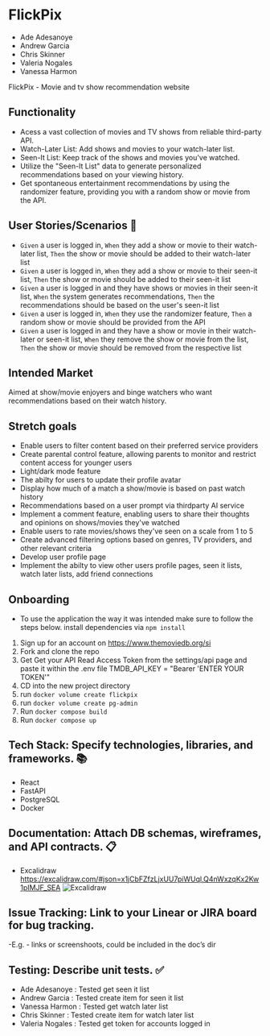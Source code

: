 # FlickPix

- Ade Adesanoye
- Andrew Garcia
- Chris Skinner
- Valeria Nogales
- Vanessa Harmon

FlickPix - Movie and tv show recommendation website

## Functionality

- Acess a vast collection of movies and TV shows from  reliable third-party API.
- Watch-Later List: Add shows and movies to your watch-later list.
- Seen-It List: Keep track of the shows and movies you've watched.
- Utilize the "Seen-It List" data to generate personalized recommendations based on your viewing history.
- Get spontaneous entertainment recommendations by using the randomizer feature, providing you with a random show or movie from the API.

## User Stories/Scenarios :cucumber:

- `Given` a user is logged in, `When` they add a show or movie to their watch-later list, `Then` the show or movie should be added to their watch-later list
- `Given` a user is logged in, `When` they add a show or movie to their seen-it list, `Then` the show or movie should be added to their seen-it list
- `Given` a user is logged in and they have shows or movies in their seen-it list, `When` the system generates recommendations, `Then` the recommendations should be based on the user's seen-it list
- `Given` a user is logged in, `When` they use the randomizer feature, `Then` a random show or movie should be provided from the API
- `Given` a user is logged in and they have a show or movie in their watch-later or seen-it list, `When` they remove the show or movie from the list, `Then` the show or movie should be removed from the respective list

## Intended Market

Aimed at show/movie enjoyers and binge watchers who want recommendations based on their watch history.

## Stretch goals

- Enable users to filter content based on their preferred service providers
- Create parental control feature, allowing parents to monitor and restrict content access for younger users
- Light/dark mode feature
- The abilty for users to update their profile avatar
- Display how much of a match a show/movie is based on past watch history
- Recommendations based on a user prompt via thirdparty AI service
- Implement a comment feature, enabling users to share their thoughts and opinions on shows/movies they've watched
- Enable users to rate movies/shows they've seen on a scale from 1 to 5
- Create advanced filtering options based on genres, TV providers, and other relevant criteria
- Develop user profile page
- Implement the abilty to view other users profile pages, seen it lists, watch later lists, add friend connections

## Onboarding

- To use the application the way it was intended make sure to follow the steps below.
install dependencies via `npm install`
1. Sign up for an account on https://www.themoviedb.org/si
2. Fork and clone the repo
3. Get Get your API Read Access Token from the settings/api page and paste it within the .env file 
  TMDB_API_KEY = "Bearer 'ENTER YOUR TOKEN'"
4. CD into the new project directory
5. run `docker volume create flickpix`
6. run `docker volume create pg-admin`
7. Run `docker compose build`
8. Run `docker compose up`

## Tech Stack: Specify technologies, libraries, and frameworks. :books:

- React
- FastAPI
- PostgreSQL
- Docker

## Documentation: Attach DB schemas, wireframes, and API contracts. :clipboard:

- Excalidraw https://excalidraw.com/#json=x1jCbFZfzLjxUU7piWUql,Q4nWxzqKx2Kw1pIMJF_SEA
![Excalidraw](https://live.staticflickr.com/65535/53288377385_4d68f3db22.jpg)


## Issue Tracking: Link to your Linear or JIRA board for bug tracking.

-E.g. - links or screenshoots, could be included in the doc’s dir

## Testing: Describe unit tests. :white_check_mark:

- Ade Adesanoye : Tested get seen it list
- Andrew Garcia : Tested create item for seen it list
- Vanessa Harmon : Tested get watch later list
- Chris Skinner : Tested create item for watch later list
- Valeria Nogales : Tested get token for accounts logged in
